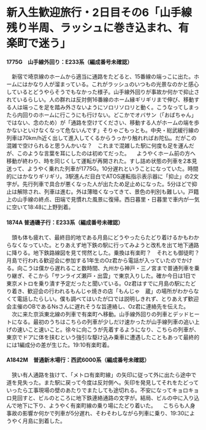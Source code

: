 # 新入生歓迎旅行・2日目その6「山手線残り半周、ラッシュに巻き込まれ、有楽町で迷う」

<div class="section">

#### 1775G　山手線外回り：E233系（編成番号未確認）

　新宿で埼京線のホームから適当に通路をたどると、15番線の端っこに出た。ホームにはかなり人が溜まっている。これがラッシュのいつもの光景なのかと感心しているとどうやらそうでもなかった様子。山手線外回りが事故か何かで抑止されているらしい。人の群れは反対側16番線のホーム縁ギリギリまで伸び、移動する人は端っこを足を踏み外さないようにソロリソロリと動く。こうなってしまったら内回りのホームに行こうにも行けない。どこかでオバサン（「おばちゃん」ではない、念のため）が「通路を空けてください、移動する人がホームの端を歩かないといけなくなって危ないんです」そりゃごもっとも。中央・総武緩行線の列車は70km/h近く出して進入してくるからうっかり触れればお陀仏。だがこの混雑で空けられると思うんかいな？　これまで混雑した駅に何度も足を運んだが、このような言葉を耳にしたのは初めてだった。 　ようやくホーム前の方へ移動が終わり、時を同じくして運転が再開された。すし詰め状態の列車を2本見送って、ようやく乗れた列車が1775G。10分遅れということになっていた。時間的にはかなりギリギリ。3駅進んだ目白でATOS運転指示表示器に「抑止」の2文字が。先行列車で具合が悪くなった人が出たため足止めになった。5分ほどで抑止は解除され、列車は進む。外は薄暗くなってきて、景色の判別も難しい。戸籍上の山手線の終点、田端で見慣れた風景に復帰。西日暮里・日暮里で車内が一気に空いて18:48に上野到着。

#### 1874A 普通磯子行：E233系（編成番号未確認）

　頭も体も疲れて、最終目的地である月島にどうやったらたどり着けるかもわからなくなっていた。とりあえず地下鉄の駅に行ってみようと改札を出て地下通路に降りる。地下鉄路線図を見て愕然とした。乗換は有楽町？　それとも御徒町？　月島で行われる歓迎会に参加する1年生のOz君から電話が入っていたのでかける。向こうは僕から遅れること数時間、九州から神戸・三ノ宮まで普通列車を乗り継ぎ、そこから「サンライズ瀬戸・出雲」で東京入りした。確か今日は1日で東京メトロを乗り潰す予定だったと聞いている。Oz君はすでに月島の駅にたどり着き、歓迎会の行われるもんじゃ焼きの店「もんじゃ　蔵」の場所がわからなくて電話したらしい。僕も調べてはいたが口では説明しきれず、とりあえず歓迎会主催のOBであるNsさんに遅れそうな旨連絡し、Oz君に連絡先を伝えた。 　次に来た京浜東北線の列車で有楽町へ移動。山手線外回りの列車とデッドヒートになる。最初のうちはこちらの列車が少しだけ速かったが山手線列車の追い上げの速いこと速いこと。徐々に向こうが先着するようになり、こちらの列車が、東京でドアに体を挟むという強引な駆け込み乗車に遭遇したこともあって最終的には1編成分の差が生じた。19:10有楽町着。

#### A1842M　普通新木場行：西武6000系（編成番号未確認）

　狭い有人通路を抜けて、「メトロ有楽町線」の矢印に従って外に出たら途中で道を見失った。また駅に戻って今度は反対側へ。矢印を発見してそれをたどっていったら工事現場の壁のあたりでまたしても途切れる。不安になってキョロキョロ見回すと、ビルのところに地下鉄連絡通路の文字が。結局、ビルの中に入り込んで地下に下り、ようやく有楽町線の乗り場にたどり着いた。 　こちらも人身事故の影響か何かで列車が5分遅れ、そわそわしながら列車に乗り、19:30にようやく月島に到着した。</div>
